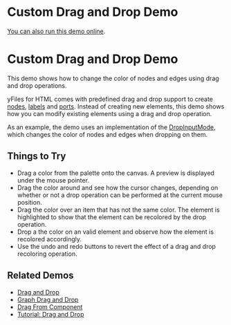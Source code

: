 <!--
 //////////////////////////////////////////////////////////////////////////////
 // @license
 // This file is part of yFiles for HTML 2.5.0.3.
 // Use is subject to license terms.
 //
 // Copyright (c) 2000-2023 by yWorks GmbH, Vor dem Kreuzberg 28,
 // 72070 Tuebingen, Germany. All rights reserved.
 //
 //////////////////////////////////////////////////////////////////////////////
-->
# Custom Drag and Drop Demo

[You can also run this demo online](https://live.yworks.com/demos/input/custom-drag-and-drop/index.html).

# Custom Drag and Drop Demo

This demo shows how to change the color of nodes and edges using drag and drop operations.

yFiles for HTML comes with predefined drag and drop support to create [nodes](https://docs.yworks.com/yfileshtml/#/api/NodeDropInputMode), [labels](https://docs.yworks.com/yfileshtml/#/api/LabelDropInputMode) and [ports](https://docs.yworks.com/yfileshtml/#/api/PortDropInputMode). Instead of creating new elements, this demo shows how you can modify existing elements using a drag and drop operation.

As an example, the demo uses an implementation of the [DropInputMode](https://docs.yworks.com/yfileshtml/#/api/DropInputMode), which changes the color of nodes and edges when dropping on them.

## Things to Try

- Drag a color from the palette onto the canvas. A preview is displayed under the mouse pointer.
- Drag the color around and see how the cursor changes, depending on whether or not a drop operation can be performed at the current mouse position.
- Drag the color over an item that has not the same color. The element is highlighted to show that the element can be recolored by the drop operation.
- Drop a the color on an valid element and observe how the element is recolored accordingly.
- Use the undo and redo buttons to revert the effect of a drag and drop recoloring operation.

## Related Demos

- [Drag and Drop](../draganddrop)
- [Graph Drag and Drop](../graph-drag-and-drop)
- [Drag From Component](../drag-from-component)
- [Tutorial: Drag and Drop](../../03-tutorial-application-features/drag-and-drop)
